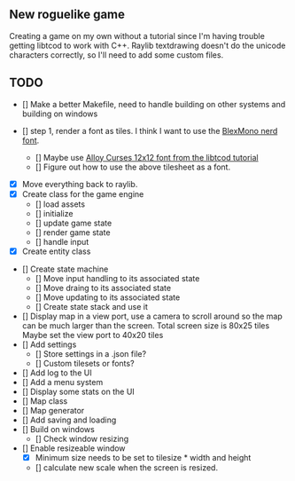 ## New roguelike game
Creating a game on my own without a tutorial since I'm having trouble getting libtcod to work with C++.
Raylib textdrawing doesn't do the unicode characters correctly, so I'll need to add some custom files.

## TODO
- [] Make a better Makefile, need to handle building on other systems and building on windows

- [] step 1, render a font as tiles. I think I want to use the [BlexMono nerd font](https://github.com/ryanoasis/nerd-fonts/releases/download/v3.4.0/IBMPlexMono.zip).
    - [] Maybe use [Alloy Curses 12x12 font from the libtcod tutorial](https://raw.githubusercontent.com/HexDecimal/python-tcod-tutorial-2023/6b69bf9b5531963a0e5f09f9d8fe72a4001d4881/data/Alloy_curses_12x12.png)
    - [] Figure out how to use the above tilesheet as a font.
- [X] Move everything back to raylib.
- [X] Create class for the game engine
    - [] load assets
    - [] initialize
    - [] update game state
    - [] render game state
    - [] handle input
- [X] Create entity class
- [] Create state machine
    - [] Move input handling to its associated state
    - [] Move draing to its associated state
    - [] Move updating to its associated state
    - [] Create state stack and use it
- [] Display map in a view port, use a camera to scroll around so the map can be much larger than the screen.
    Total screen size is 80x25 tiles
    Maybe set the view port to 40x20 tiles
- [] Add settings
    - [] Store settings in a .json file?
    - [] Custom tilesets or fonts?
- [] Add log to the UI
- [] Add a menu system
- [] Display some stats on the UI
- [] Map class
- [] Map generator
- [] Add saving and loading
- [] Build on windows
    - [] Check window resizing
- [] Enable resizeable window
    - [X] Minimum size needs to be set to tilesize * width and height
    - [] calculate new scale when the screen is resized.